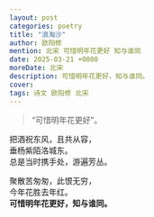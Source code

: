 ```yaml
---
layout: post
categories: poetry
title: "浪淘沙"
author: 欧阳修
mention: 北宋 可惜明年花更好 知与谁同
date: 2025-03-21 +0800
moreDate: 北宋
description: 可惜明年花更好，知与谁同。
cover: 
tags: 诗文 欧阳修 北宋
---
```


> “可惜明年花更好”。

把酒祝东风，且共从容，  
垂杨紫陌洛城东。  
总是当时携手处，游遍芳丛。

聚散苦匆匆，此恨无穷，  
今年花胜去年红。  
**可惜明年花更好，知与谁同。**